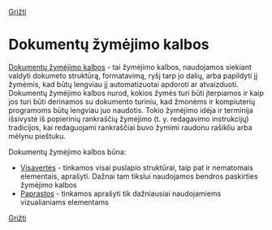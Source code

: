 <!-- markdownlint-disable-next-line MD041 -->
[Grižti](index.md)

<style>
    img {
        background-color: white !important;
        height: 1rem;
    }
</style>

# Dokumentų žymėjimo kalbos

[Dokumentų žymėjimo kalbos](https://en.wikipedia.org/wiki/List_of_document_markup_languages) - tai žymėjimo kalbos, naudojamos siekiant valdyti dokumeto struktūrą, formatavimą, ryšį tarp jo dalių, arba papildyti jį žymėmis, kad būtų lengviau jį automatizuotai apdoroti ar atvaizduoti. Dokumentų žymėjimo kalbos nurod, kokios žymės turi būti įterpiamos ir kaip jos turi būti derinamos su dokumento turiniu, kad žmonėms ir kompiuterių programoms būtų lengviau juo naudotis. Tokio žymėjimo idėja ir terminija išsivystė iš popierinių rankraščių žymėjimo (t. y. redagavimo instrukcijų) tradicijos, kai redaguojami rankraščiai buvo žymimi raudonu rašikliu arba mėlynu pieštuku.

Dokumentų žymėjimo kalbos būna:

* [Visavertės](index-full.md) - tinkamos visai puslapio struktūrai, taip pat ir nematomais elementais, aprašyti. Dažnai tam tikslui naudojamos bendros paskirties žymėjimo kalbos
* [Paprastos](index-lightweight.md) - tinkamos aprašyti tik dažniausiai naudojamiems vizualianiams elementams

[Grižti](index.md)

